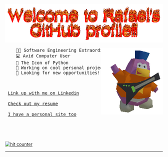 <p align="center"><img src="https://raw.githubusercontent.com/rafaelwi/rafaelwi/master/assets/welcome.gif"/></p>
<div>
  <img src="https://raw.githubusercontent.com/rafaelwi/rafaelwi/master/assets/penguin.gif" align="right" />
  <pre>
    👨‍💻 Software Engineering Extraordinare 
    💻 Avid Computer User
    🐍 The Icon of Python
    👾 Working on cool personal projects all the time
    🔨 Looking for new opportunities!</pre>
</div>

<br>
<kbd> <br> <a href="https://www.linkedin.com/in/rafaelwi">Link up with me on Linkedin</a> <br> </kbd>
<kbd> <br> <a href="https://raw.githubusercontent.com/rafaelwi/rafaelwi/master/assets/resume.pdf">Check out my resume</a> <br> </kbd>  
<kbd> <br> <a href="https://rafael.gg">I have a personal site too</a> <br> </kbd>

<br><br>

<!-- Start of CuterCounter Code -->
<a href="https://www.cutercounter.com/" target="_blank"><img src="https://www.cutercounter.com/hits.php?id=hxofqkk&nd=6&style=23" border="0" alt="hit counter"></a>
<!-- End of CuterCounter Code -->

------------
[Link]: https://www.linkedin.com/in/rafaelwi
[Resume]: https://raw.githubusercontent.com/rafaelwi/rafaelwi/master/assets/resume.pdf
